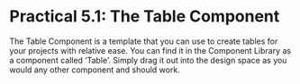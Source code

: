 # Practical 5.1: The Table Component



The Table Component is a template that you can use to create tables for your projects with relative ease. You can find it in the Component Library as a component called ‘Table’. Simply drag it out into the design space as you would any other component and should work.



